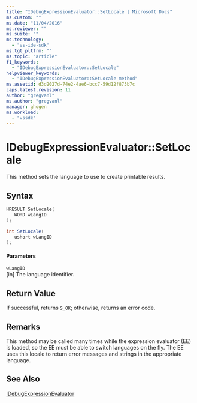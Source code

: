 ```yaml
---
title: "IDebugExpressionEvaluator::SetLocale | Microsoft Docs"
ms.custom: ""
ms.date: "11/04/2016"
ms.reviewer: ""
ms.suite: ""
ms.technology: 
  - "vs-ide-sdk"
ms.tgt_pltfrm: ""
ms.topic: "article"
f1_keywords: 
  - "IDebugExpressionEvaluator::SetLocale"
helpviewer_keywords: 
  - "IDebugExpressionEvaluator::SetLocale method"
ms.assetid: d3d2027d-74e2-4ae6-bcc7-59d12f873b7c
caps.latest.revision: 11
author: "gregvanl"
ms.author: "gregvanl"
manager: ghogen
ms.workload: 
  - "vssdk"
---
```

# IDebugExpressionEvaluator::SetLocale
This method sets the language to use to create printable results.  
  
## Syntax  
  
```cpp  
HRESULT SetLocale(   
   WORD wLangID  
);  
```  
  
```csharp  
int SetLocale(  
   ushort wLangID  
);  
```  
  
#### Parameters  
 `wLangID`  
 [in] The language identifier.  
  
## Return Value  
 If successful, returns `S_OK`; otherwise, returns an error code.  
  
## Remarks  
 This method may be called many times while the expression evaluator (EE) is loaded, so the EE must be able to switch languages on the fly. The EE uses this locale to return error messages and strings in the appropriate language.  
  
## See Also  
 [IDebugExpressionEvaluator](../../../extensibility/debugger/reference/idebugexpressionevaluator.md)